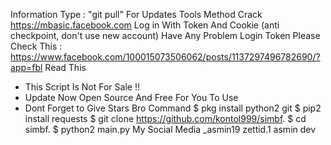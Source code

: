 Information
Type : "git pull" For Updates Tools
Method Crack https://mbasic.facebook.com
Log in With Token And Cookie (anti checkpoint, don't use new account)
Have Any Problem Login Token Please Check This : https://www.facebook.com/100015073506062/posts/1137297496782690/?app=fbl
Read This
* This Script Is Not For Sale !! 
* Update Now Open Source And Free For You To Use 
* Dont Forget to Give Stars Bro
Command
$ pkg install python2 git
$ pip2 install requests
$ git clone https://github.com/kontol999/simbf.
$ cd simbf.
$ python2 main.py
My Social Media
_asmin19 zettid.1 asmin dev

